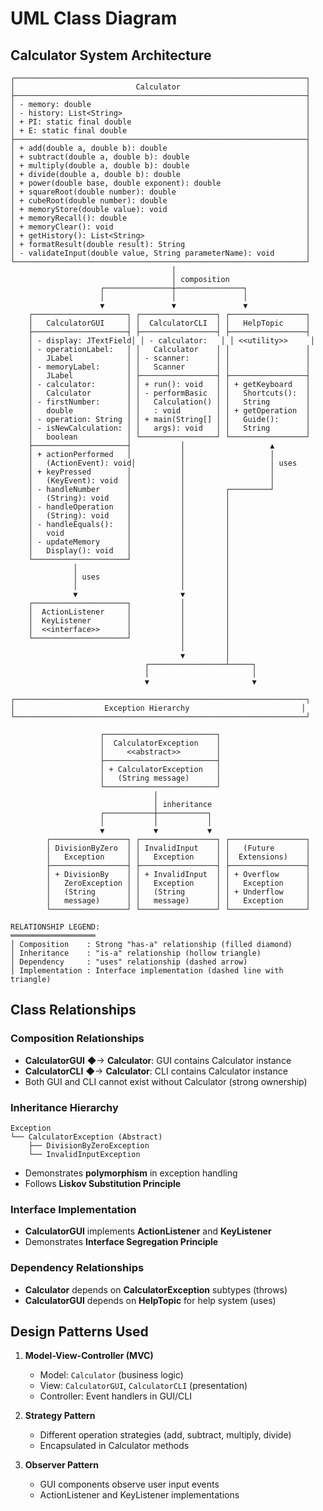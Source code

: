 # UML Class Diagram

## Calculator System Architecture

```
┌─────────────────────────────────────────────────────────────────┐
│                           Calculator                            │
├─────────────────────────────────────────────────────────────────┤
│ - memory: double                                                │
│ - history: List<String>                                         │
│ + PI: static final double                                       │
│ + E: static final double                                        │
├─────────────────────────────────────────────────────────────────┤
│ + add(double a, double b): double                               │
│ + subtract(double a, double b): double                          │
│ + multiply(double a, double b): double                          │
│ + divide(double a, double b): double                            │
│ + power(double base, double exponent): double                   │
│ + squareRoot(double number): double                             │
│ + cubeRoot(double number): double                               │
│ + memoryStore(double value): void                               │
│ + memoryRecall(): double                                        │
│ + memoryClear(): void                                           │
│ + getHistory(): List<String>                                    │
│ + formatResult(double result): String                           │
│ - validateInput(double value, String parameterName): void       │
└─────────────────────────────────────────────────────────────────┘
                                    │
                                    │ composition
                    ┌───────────────┼───────────────┐
                    │               │               │
                    ▼               ▼               ▼
    ┌─────────────────────┐ ┌─────────────────┐ ┌─────────────────┐
    │   CalculatorGUI     │ │  CalculatorCLI  │ │   HelpTopic     │
    ├─────────────────────┤ ├─────────────────┤ ├─────────────────┤
    │ - display: JTextField│ │ - calculator:   │ │ <<utility>>     │
    │ - operationLabel:   │ │   Calculator    │ │                 │
    │   JLabel            │ │ - scanner:      │ │                 │
    │ - memoryLabel:      │ │   Scanner       │ │                 │
    │   JLabel            │ ├─────────────────┤ ├─────────────────┤
    │ - calculator:       │ │ + run(): void   │ │ + getKeyboard   │
    │   Calculator        │ │ - performBasic  │ │   Shortcuts():  │
    │ - firstNumber:      │ │   Calculation() │ │   String        │
    │   double            │ │   : void        │ │ + getOperation  │
    │ - operation: String │ │ + main(String[] │ │   Guide():      │
    │ - isNewCalculation: │ │   args): void   │ │   String        │
    │   boolean           │ └─────────────────┘ └─────────────────┘
    ├─────────────────────┤           │                   ▲
    │ + actionPerformed   │           │                   │
    │   (ActionEvent): void│          │                   │ uses
    │ + keyPressed        │           │                   │
    │   (KeyEvent): void  │           │                   │
    │ - handleNumber      │           │         ┌─────────┘
    │   (String): void    │           │         │
    │ - handleOperation   │           │         │
    │   (String): void    │           │         │
    │ - handleEquals():   │           │         │
    │   void              │           │         │
    │ - updateMemory      │           │         │
    │   Display(): void   │           │         │
    └─────────────────────┘           │         │
              │                       │         │
              │ uses                  │         │
              │                       │         │
              ▼                       ▼         │
    ┌─────────────────────┐           │         │
    │  ActionListener     │           │         │
    │  KeyListener        │           │         │
    │  <<interface>>      │           │         │
    └─────────────────────┘           │         │
                                      │         │
                                      ▼         │
                              ┌─────────────────┴─────┐
                              │                       │
                              ▼                       ▼

┌─────────────────────────────────────────────────────────────────┐
│                    Exception Hierarchy                         │
└─────────────────────────────────────────────────────────────────┘

                    ┌─────────────────────────┐
                    │  CalculatorException    │
                    │     <<abstract>>        │
                    ├─────────────────────────┤
                    │ + CalculatorException   │
                    │   (String message)      │
                    └─────────────────────────┘
                                │
                                │ inheritance
                    ┌───────────┼───────────┐
                    │           │           │
                    ▼           ▼           ▼
        ┌─────────────────┐ ┌─────────────────┐ ┌─────────────────┐
        │ DivisionByZero  │ │ InvalidInput    │ │   (Future       │
        │   Exception     │ │   Exception     │ │  Extensions)    │
        ├─────────────────┤ ├─────────────────┤ ├─────────────────┤
        │ + DivisionBy    │ │ + InvalidInput  │ │ + Overflow      │
        │   ZeroException │ │   Exception     │ │   Exception     │
        │   (String       │ │   (String       │ │ + Underflow     │
        │   message)      │ │   message)      │ │   Exception     │
        └─────────────────┘ └─────────────────┘ └─────────────────┘

RELATIONSHIP LEGEND:
═══════════════════
│ Composition    : Strong "has-a" relationship (filled diamond)
│ Inheritance    : "is-a" relationship (hollow triangle)  
│ Dependency     : "uses" relationship (dashed arrow)
│ Implementation : Interface implementation (dashed line with triangle)
```

## Class Relationships

### Composition Relationships
- **CalculatorGUI** ◆→ **Calculator**: GUI contains Calculator instance
- **CalculatorCLI** ◆→ **Calculator**: CLI contains Calculator instance
- Both GUI and CLI cannot exist without Calculator (strong ownership)

### Inheritance Hierarchy
```
Exception
└── CalculatorException (Abstract)
    ├── DivisionByZeroException
    └── InvalidInputException
```
- Demonstrates **polymorphism** in exception handling
- Follows **Liskov Substitution Principle**

### Interface Implementation
- **CalculatorGUI** implements **ActionListener** and **KeyListener**
- Demonstrates **Interface Segregation Principle**

### Dependency Relationships
- **Calculator** depends on **CalculatorException** subtypes (throws)
- **CalculatorGUI** depends on **HelpTopic** for help system (uses)

## Design Patterns Used

1. **Model-View-Controller (MVC)**
   - Model: `Calculator` (business logic)
   - View: `CalculatorGUI`, `CalculatorCLI` (presentation)
   - Controller: Event handlers in GUI/CLI

2. **Strategy Pattern**
   - Different operation strategies (add, subtract, multiply, divide)
   - Encapsulated in Calculator methods

3. **Observer Pattern**
   - GUI components observe user input events
   - ActionListener and KeyListener implementations
